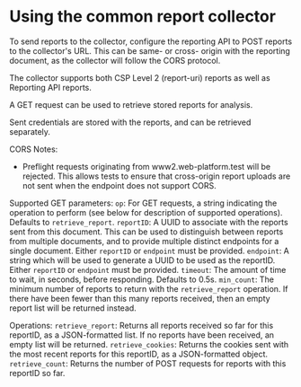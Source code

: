 # Using the common report collector

To send reports to the collector, configure the reporting API to POST reports
to the collector's URL. This can be same- or cross- origin with the reporting
document, as the collector will follow the CORS protocol.

The collector supports both CSP Level 2 (report-uri) reports as well as
Reporting API reports.

A GET request can be used to retrieve stored reports for analysis.

Sent credentials are stored with the reports, and can be retrieved separately.

CORS Notes:
* Preflight requests originating from www2.web-platform.test will be rejected.
  This allows tests to ensure that cross-origin report uploads are not sent when
  the endpoint does not support CORS.

Supported GET parameters:
 `op`: For GET requests, a string indicating the operation to perform (see
   below for description of supported operations). Defaults to
  `retrieve_report`.
 `reportID`: A UUID to associate with the reports sent from this document. This
   can be used to distinguish between reports from multiple documents, and to
   provide multiple distinct endpoints for a single document. Either `reportID`
   or `endpoint` must be provided.
 `endpoint`: A string which will be used to generate a UUID to be used as the
   reportID. Either `reportID` or `endpoint` must be provided.
 `timeout`: The amount of time to wait, in seconds, before responding. Defaults
   to 0.5s.
 `min_count`: The minimum number of reports to return with the `retrieve_report`
   operation. If there have been fewer than this many reports received, then an
   empty report list will be returned instead.

Operations:
 `retrieve_report`: Returns all reports received so far for this reportID, as a
   JSON-formatted list. If no reports have been received, an empty list will be
   returned.
 `retrieve_cookies`: Returns the cookies sent with the most recent reports for
   this reportID, as a JSON-formatted object.
 `retrieve_count`: Returns the number of POST requests for reports with this
   reportID so far.
